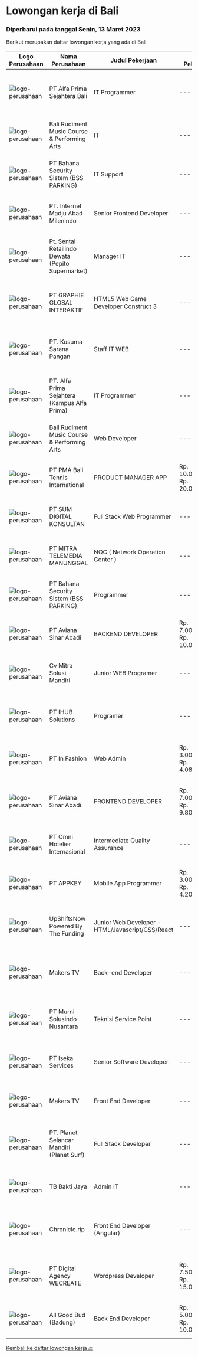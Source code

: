 
  # Lowongan kerja di Bali

  ### Diperbarui pada tanggal Senin, 13 Maret 2023

  Berikut merupakan daftar lowongan kerja yang ada di Bali

  |Logo Perusahaan | Nama Perusahaan | Judul Pekerjaan | Gaji Pekerjaan | Lokasi | Deskripsi | Tanggal diunggah | Pranala |
  | -------------- | --------------- | --------------- | --------- | --------- | -------------- | ------- | ----------- |
  |![logo-perusahaan](https://image-service-cdn.seek.com.au/2aec1f95308fba1d74b0e76458142927d6f5c665/ee4dce1061f3f616224767ad58cb2fc751b8d2dc)|PT Alfa Prima Sejahtera Bali|IT Programmer|---|Denpasar|KAPAN TERAKHIR KALI ANDA MERASA BENAR-BENAR BAHAGIA DALAM BEKERJA?Ayo seru-seruan bareng kami di Alfa Prima. Sebuah Lembaga Pendidikan yang sedang...|Jumat, 10 Maret 2023|https://www.jobstreet.co.id/id/job/it-programmer-4257367?token=0~67b9ca99-89c0-4f70-bbfc-8e4b0b75e1fd&sectionRank=1&jobId=jobstreet-id-job-4257367|
|![logo-perusahaan](https://i.ibb.co/sqvTCh9/112815900-stock-vector-no-image-available-icon-flat-vector.webp)|Bali Rudiment Music Course & Performing Arts|IT|---|Padang|Freshgraduate dari bidang ilmu komputer, teknologi informasi Menguasai bahasa pemrograman Memahami jaringan komputer, instalasi software dan hardware...|Minggu, 12 Maret 2023|https://www.jobstreet.co.id/id/job/it-1034842336?token=0~67b9ca99-89c0-4f70-bbfc-8e4b0b75e1fd&sectionRank=2&jobId=jobstreet-id-job-1034842336|
|![logo-perusahaan](https://i.ibb.co/sqvTCh9/112815900-stock-vector-no-image-available-icon-flat-vector.webp)|PT Bahana Security Sistem (BSS PARKING)|IT Support|---|Padang|Kualifikasi:• Pendidikan minimal D3 (Jurusan Mesin/ Elektro/ Sipil/ IT)• Mampu mengoperasikan komputer dan (Ms. Word &amp; Excel)• Menguasai sistem...|Minggu, 12 Maret 2023|https://www.jobstreet.co.id/id/job/it-support-1034859311?token=0~67b9ca99-89c0-4f70-bbfc-8e4b0b75e1fd&sectionRank=3&jobId=jobstreet-id-job-1034859311|
|![logo-perusahaan](https://image-service-cdn.seek.com.au/717673142f6d230f2388ba3a1bcf28dd90c24a9f/ee4dce1061f3f616224767ad58cb2fc751b8d2dc)|PT. Internet Madju Abad Milenindo|Senior Frontend Developer|---|Bali|Job Descriptions Turning UI/UX designs into prototypes, creating excellent interactions from designs Writing reusable code and libraries to a standard...|Minggu, 12 Maret 2023|https://www.jobstreet.co.id/id/job/senior-frontend-developer-4248073?token=0~67b9ca99-89c0-4f70-bbfc-8e4b0b75e1fd&sectionRank=4&jobId=jobstreet-id-job-4248073|
|![logo-perusahaan](https://i.ibb.co/sqvTCh9/112815900-stock-vector-no-image-available-icon-flat-vector.webp)|Pt. Sental Retailindo Dewata (Pepito Supermarket)|Manager IT|---|Kuta|Merencanakan strategi implementasi atas kebijakan perusahaanMemastikan semua sistem IT dapat berjalan dengan lancarMemonitor pelaksanaan strategi dan...|Minggu, 12 Maret 2023|https://www.jobstreet.co.id/id/job/manager-it-1034914751?token=0~67b9ca99-89c0-4f70-bbfc-8e4b0b75e1fd&sectionRank=5&jobId=jobstreet-id-job-1034914751|
|![logo-perusahaan](https://image-service-cdn.seek.com.au/4cf2a680e40684f2c1e45f1d04725525a26ebc67/ee4dce1061f3f616224767ad58cb2fc751b8d2dc)|PT GRAPHIE GLOBAL INTERAKTIF|HTML5 Web Game Developer Construct 3|---|Bali|Deskripsi Pekerjaan : Usia maksimal 35 tahun Pendidikan terakhir minimal D3 Menyenangi dunia aplikasi komputer dan pembuatan game Mempunyai kemampuan...|Minggu, 12 Maret 2023|https://www.jobstreet.co.id/id/job/html5-web-game-developer-construct-3-4258701?token=0~67b9ca99-89c0-4f70-bbfc-8e4b0b75e1fd&sectionRank=6&jobId=jobstreet-id-job-4258701|
|![logo-perusahaan](https://i.ibb.co/sqvTCh9/112815900-stock-vector-no-image-available-icon-flat-vector.webp)|PT. Kusuma Sarana Pangan|Staff IT WEB|---|Bali|PT. KUSUMA SARANA PANGANPenempatan di : TabananDeskripsi Pekerjaan : Melakukan analisa terkait pengembangan sistem situs web / aplikasi dan Melakukan...|Minggu, 12 Maret 2023|https://www.jobstreet.co.id/id/job/staff-it-web-1034797413?token=0~67b9ca99-89c0-4f70-bbfc-8e4b0b75e1fd&sectionRank=7&jobId=jobstreet-id-job-1034797413|
|![logo-perusahaan](https://i.ibb.co/sqvTCh9/112815900-stock-vector-no-image-available-icon-flat-vector.webp)|PT. Alfa Prima Sejahtera (Kampus Alfa Prima)|IT Programmer|---|Bali|KAPAN TERAKHIR KALI ANDA MERASA BENAR-BENAR BAHAGIA DALAM BEKERJA?Ayo seru-seruan bareng kami di Alfa Prima. Sebuah Lembaga  Pendidikan yang sedang...|Minggu, 12 Maret 2023|https://www.jobstreet.co.id/id/job/it-programmer-1034957002?token=0~67b9ca99-89c0-4f70-bbfc-8e4b0b75e1fd&sectionRank=8&jobId=jobstreet-id-job-1034957002|
|![logo-perusahaan](https://i.ibb.co/sqvTCh9/112815900-stock-vector-no-image-available-icon-flat-vector.webp)|Bali Rudiment Music Course & Performing Arts|Web Developer|---|Padang|Freshgraduate dari bidang ilmu komputer, teknologi informasi  Menguasai bahasa pemrograman Memahami jaringan komputer, instalasi software dan hardware...|Minggu, 12 Maret 2023|https://www.jobstreet.co.id/id/job/web-developer-1034842344?token=0~67b9ca99-89c0-4f70-bbfc-8e4b0b75e1fd&sectionRank=9&jobId=jobstreet-id-job-1034842344|
|![logo-perusahaan](https://image-service-cdn.seek.com.au/f18a95007b3db181b0a8495b10c68555f45ee9b0/ee4dce1061f3f616224767ad58cb2fc751b8d2dc)|PT PMA Bali Tennis International|PRODUCT MANAGER APP|Rp. 10.000.000-Rp. 20.000.000|Bali|Constant improving / developing / testing the App features. Selling company services (Liga App) to corporate clients (tennis and sport clubs, studios...|Sabtu, 11 Maret 2023|https://www.jobstreet.co.id/id/job/product-manager-app-4258524?token=0~67b9ca99-89c0-4f70-bbfc-8e4b0b75e1fd&sectionRank=10&jobId=jobstreet-id-job-4258524|
|![logo-perusahaan](https://i.ibb.co/sqvTCh9/112815900-stock-vector-no-image-available-icon-flat-vector.webp)|PT SUM DIGITAL KONSULTAN|Full Stack Web Programmer|---|Bali|PT. Sum Digital Konsultan adalah Perusahaan bergerak dibidang IT di Bali yang memiliki hubungan kerjasama dengan perusahaan IT di Jepang. Bergerak...|Minggu, 12 Maret 2023|https://www.jobstreet.co.id/id/job/full-stack-web-programmer-1035043548?token=0~67b9ca99-89c0-4f70-bbfc-8e4b0b75e1fd&sectionRank=11&jobId=jobstreet-id-job-1035043548|
|![logo-perusahaan](https://image-service-cdn.seek.com.au/16c862207f96b3f370f64d8b44491152321c7aac/ee4dce1061f3f616224767ad58cb2fc751b8d2dc)|PT MITRA TELEMEDIA MANUNGGAL|NOC ( Network Operation Center )|---|Bali|NOC Duties and Responsibilities: - Monitoring IT &amp; networking infrastructure through a monitoring dashboard- Execute BAU activities- Daily report,...|Sabtu, 11 Maret 2023|https://www.jobstreet.co.id/id/job/noc-network-operation-center-1034745665?token=0~67b9ca99-89c0-4f70-bbfc-8e4b0b75e1fd&sectionRank=12&jobId=jobstreet-id-job-1034745665|
|![logo-perusahaan](https://i.ibb.co/sqvTCh9/112815900-stock-vector-no-image-available-icon-flat-vector.webp)|PT Bahana Security Sistem (BSS PARKING)|Programmer|---|Padang|Kualifikasi: Pria/WanitaKomunikatif, dapat bekerja dalam Team &amp; IndividuPendidikan minimal D3 (Jurusan Teknik Informatika / Sistem Informasi/...|Minggu, 12 Maret 2023|https://www.jobstreet.co.id/id/job/programmer-1034825163?token=0~67b9ca99-89c0-4f70-bbfc-8e4b0b75e1fd&sectionRank=13&jobId=jobstreet-id-job-1034825163|
|![logo-perusahaan](https://image-service-cdn.seek.com.au/0243ad14f60f27322e02b60463d133b6b8fb5d11/ee4dce1061f3f616224767ad58cb2fc751b8d2dc)|PT Aviana Sinar Abadi|BACKEND DEVELOPER|Rp. 7.000.000-Rp. 10.000.000|Denpasar|Responsibilities : Create new program and modification as required by business unit Prepare system solution on root cause as preventive action Create...|Sabtu, 11 Maret 2023|https://www.jobstreet.co.id/id/job/backend-developer-4245789?token=0~67b9ca99-89c0-4f70-bbfc-8e4b0b75e1fd&sectionRank=14&jobId=jobstreet-id-job-4245789|
|![logo-perusahaan](https://i.ibb.co/sqvTCh9/112815900-stock-vector-no-image-available-icon-flat-vector.webp)|Cv Mitra Solusi  Mandiri|Junior WEB Programer|---|Bali|Keuntungan:1. Gaji UMR Bali.2. Tunjangan  Deskripsi pekerjaan:1. Menguasai bahasa pemograman Laravel, Javascript, Vue Js dan Desain.2. Mampu...|Minggu, 12 Maret 2023|https://www.jobstreet.co.id/id/job/junior-web-programer-1035065370?token=0~67b9ca99-89c0-4f70-bbfc-8e4b0b75e1fd&sectionRank=15&jobId=jobstreet-id-job-1035065370|
|![logo-perusahaan](https://i.ibb.co/sqvTCh9/112815900-stock-vector-no-image-available-icon-flat-vector.webp)|PT IHUB Solutions|Programer|---|Bali|Tugas dan tanggung jawab : Melakukan perencanaan dan merancang struktur hingga tampilan program Melakukan coding atau menulis kode program Menulis...|Minggu, 12 Maret 2023|https://www.jobstreet.co.id/id/job/programer-1034729278?token=0~67b9ca99-89c0-4f70-bbfc-8e4b0b75e1fd&sectionRank=16&jobId=jobstreet-id-job-1034729278|
|![logo-perusahaan](https://image-service-cdn.seek.com.au/99ccc0096dc1e58f96b75a1f238e7d9598eff05d/ee4dce1061f3f616224767ad58cb2fc751b8d2dc)|PT In Fashion|Web Admin|Rp. 3.000.000-Rp. 4.080.000|Badung|Roles and Responsibilities Prepare and update website content (products, banners, etc). Edit product image (cropping, creating banner, color...|Sabtu, 11 Maret 2023|https://www.jobstreet.co.id/id/job/web-admin-4258337?token=0~67b9ca99-89c0-4f70-bbfc-8e4b0b75e1fd&sectionRank=17&jobId=jobstreet-id-job-4258337|
|![logo-perusahaan](https://image-service-cdn.seek.com.au/0243ad14f60f27322e02b60463d133b6b8fb5d11/ee4dce1061f3f616224767ad58cb2fc751b8d2dc)|PT Aviana Sinar Abadi|FRONTEND DEVELOPER|Rp. 7.000.000-Rp. 9.800.000|Bali|FRONTEND DEVELOPERResponsibilities : Develop functional and sustainable applications with clean codes Develop new user facing features React.js...|Sabtu, 11 Maret 2023|https://www.jobstreet.co.id/id/job/frontend-developer-4245776?token=0~67b9ca99-89c0-4f70-bbfc-8e4b0b75e1fd&sectionRank=18&jobId=jobstreet-id-job-4245776|
|![logo-perusahaan](https://i.ibb.co/sqvTCh9/112815900-stock-vector-no-image-available-icon-flat-vector.webp)|PT Omni Hotelier Internasional|Intermediate Quality Assurance|---|Bali|Kami sedang mencari Junior QA untuk bergabung dengan tim kami dalam memastikan produk-produk kami memenuhi standar kualitas tertinggi. Sebagai Junior...|Minggu, 12 Maret 2023|https://www.jobstreet.co.id/id/job/intermediate-quality-assurance-1035028250?token=0~67b9ca99-89c0-4f70-bbfc-8e4b0b75e1fd&sectionRank=19&jobId=jobstreet-id-job-1035028250|
|![logo-perusahaan](https://image-service-cdn.seek.com.au/a649d7c89cbaeaa05135c6bfa64dfb4c72559d9b/ee4dce1061f3f616224767ad58cb2fc751b8d2dc)|PT APPKEY|Mobile App Programmer|Rp. 3.000.000-Rp. 4.200.000|Denpasar|PERSYARATAN: Menguasai teknologi pemrograman aplikasi mobile seperti Flutter, Java/Kotlin, iOS programming dan lain-lain. Pengalaman 1 tahun...|Sabtu, 11 Maret 2023|https://www.jobstreet.co.id/id/job/mobile-app-programmer-4245530?token=0~67b9ca99-89c0-4f70-bbfc-8e4b0b75e1fd&sectionRank=20&jobId=jobstreet-id-job-4245530|
|![logo-perusahaan](https://i.ibb.co/sqvTCh9/112815900-stock-vector-no-image-available-icon-flat-vector.webp)|UpShiftsNow Powered By The Funding|Junior Web Developer - HTML/Javascript/CSS/React|---|Bali|-&gt; Are you a keen developer willing to work hard and gain a lot of experience?-&gt; Eager to learn and grow in a fast-paced equal opportunity...|Minggu, 12 Maret 2023|https://www.jobstreet.co.id/id/job/junior-web-developer-html-javascript-css-react-1034957038?token=0~67b9ca99-89c0-4f70-bbfc-8e4b0b75e1fd&sectionRank=21&jobId=jobstreet-id-job-1034957038|
|![logo-perusahaan](https://i.ibb.co/sqvTCh9/112815900-stock-vector-no-image-available-icon-flat-vector.webp)|Makers TV|Back-end Developer|---|Bali|A tech company in Canggu, Bali is looking for a talented and enthusiastic Back End Developer (Full-time, Bali based)Responsibilities: Participate in...|Minggu, 12 Maret 2023|https://www.jobstreet.co.id/id/job/back-end-developer-1034997737?token=0~67b9ca99-89c0-4f70-bbfc-8e4b0b75e1fd&sectionRank=22&jobId=jobstreet-id-job-1034997737|
|![logo-perusahaan](https://image-service-cdn.seek.com.au/ac1a14aaff971ca3957d22e9f2c18e5dbf9e94e6/ee4dce1061f3f616224767ad58cb2fc751b8d2dc)|PT Murni Solusindo Nusantara|Teknisi Service Point|---|Karangasem|DESKRIPSI PEKERJAAN: Melakukan PM (Preventive Maintenance) dan CM (Corrective Maintenance) ke customer sesuai dengan SLA yang sudah ditetapkan....|Rabu, 08 Maret 2023|https://www.jobstreet.co.id/id/job/teknisi-service-point-4254672?token=0~67b9ca99-89c0-4f70-bbfc-8e4b0b75e1fd&sectionRank=23&jobId=jobstreet-id-job-4254672|
|![logo-perusahaan](https://image-service-cdn.seek.com.au/5083a892c25e2f7feb65b67c313f4de79dc5a30a/ee4dce1061f3f616224767ad58cb2fc751b8d2dc)|PT Iseka Services|Senior Software Developer|---|Bali|PT Iseka Services is an exciting new technology provider whose main goal is to help companies of all sizes transfer to the Digital World utilising...|Jumat, 10 Maret 2023|https://www.jobstreet.co.id/id/job/senior-software-developer-4236939?token=0~67b9ca99-89c0-4f70-bbfc-8e4b0b75e1fd&sectionRank=24&jobId=jobstreet-id-job-4236939|
|![logo-perusahaan](https://i.ibb.co/sqvTCh9/112815900-stock-vector-no-image-available-icon-flat-vector.webp)|Makers TV|Front End Developer|---|Bali|A design studio in Canggu, Bali is looking for a talented and enthusiastic Front End Developer (Full-time)Responsibilities: Maintain and improve the...|Minggu, 12 Maret 2023|https://www.jobstreet.co.id/id/job/front-end-developer-1034997932?token=0~67b9ca99-89c0-4f70-bbfc-8e4b0b75e1fd&sectionRank=25&jobId=jobstreet-id-job-1034997932|
|![logo-perusahaan](https://image-service-cdn.seek.com.au/9a17f6158932b294e24ba264a1e5b00bc07424ec/ee4dce1061f3f616224767ad58cb2fc751b8d2dc)|PT. Planet Selancar Mandiri (Planet Surf)|Full Stack Developer|---|Badung|Requirements: Bachelor of Computer Science/Information System Minimum has one year of working experince Minimum 20 years old and maximum 30 years old...|Kamis, 09 Maret 2023|https://www.jobstreet.co.id/id/job/full-stack-developer-4236161?token=0~67b9ca99-89c0-4f70-bbfc-8e4b0b75e1fd&sectionRank=26&jobId=jobstreet-id-job-4236161|
|![logo-perusahaan](https://image-service-cdn.seek.com.au/c8a6bb168a90c7b34315543d20233555c173e7ef/ee4dce1061f3f616224767ad58cb2fc751b8d2dc)|TB Bakti Jaya|Admin IT|---|Padang|Pengalaman di posisi yang sama dari 2 tahun; Pengetahuan tentang berbagai sistem pencarian, dan mampu untuk menggunakannya; Mampu berkomunikasi dengan...|Rabu, 08 Maret 2023|https://www.jobstreet.co.id/id/job/admin-it-1035028157?token=0~67b9ca99-89c0-4f70-bbfc-8e4b0b75e1fd&sectionRank=27&jobId=jobstreet-id-job-1035028157|
|![logo-perusahaan](https://image-service-cdn.seek.com.au/54d704f55a597b1421c2fa80146242efd1397131/ee4dce1061f3f616224767ad58cb2fc751b8d2dc)|Chronicle.rip|Front End Developer (Angular)|---|Bali|Do you love a good challenge? Are you a creative thinker who's always looking for new and innovative ways to solve problems? Then Chronicle might be...|Kamis, 09 Maret 2023|https://www.jobstreet.co.id/id/job/front-end-developer-angular-4243532?token=0~67b9ca99-89c0-4f70-bbfc-8e4b0b75e1fd&sectionRank=28&jobId=jobstreet-id-job-4243532|
|![logo-perusahaan](https://image-service-cdn.seek.com.au/bbf730ee497faf25aafae93ef5a5b7da7c782a98/ee4dce1061f3f616224767ad58cb2fc751b8d2dc)|PT Digital Agency WECREATE|Wordpress Developer|Rp. 7.500.000-Rp. 15.000.000|Badung|WECREATE is seeking a Web Developer who is an expert in Wordpress, PHP, HTML5, SASS/CSS and Javascript. You will be creating custom software solutions...|Rabu, 08 Maret 2023|https://www.jobstreet.co.id/id/job/wordpress-developer-4254193?token=0~67b9ca99-89c0-4f70-bbfc-8e4b0b75e1fd&sectionRank=29&jobId=jobstreet-id-job-4254193|
|![logo-perusahaan](https://image-service-cdn.seek.com.au/4c07254eccbd8782f9485256aa2ca267feeda9ff/ee4dce1061f3f616224767ad58cb2fc751b8d2dc)|All Good Bud (Badung)|Back End Developer|Rp. 5.000.000-Rp. 10.000.000|Badung|Job Description: Build Database &amp; API for website &amp; Mobile App Database &amp; API Maintenance Create Function &amp; Deploy to Server...|Rabu, 08 Maret 2023|https://www.jobstreet.co.id/id/job/back-end-developer-4234307?token=0~67b9ca99-89c0-4f70-bbfc-8e4b0b75e1fd&sectionRank=30&jobId=jobstreet-id-job-4234307|


  [Kembali ke daftar lowongan kerja 🔙](../README.md#daftar-lowongan-kerja)
  